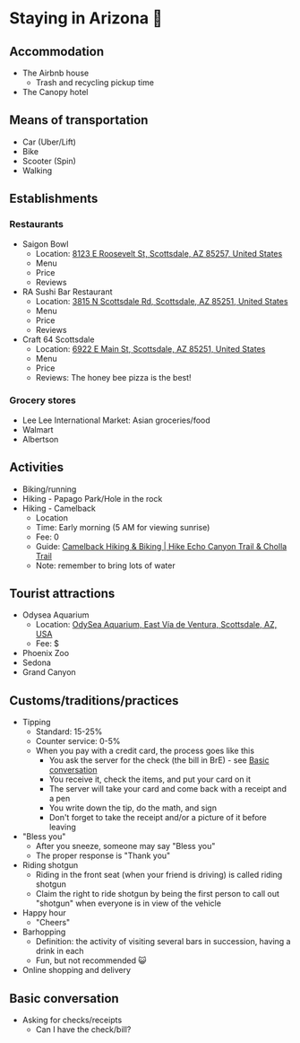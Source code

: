 # Staying in Arizona 🌵

## Accommodation
* The Airbnb house
  * Trash and recycling pickup time
* The Canopy hotel

## Means of transportation
* Car (Uber/Lift)
* Bike
* Scooter (Spin)
* Walking

## Establishments

### Restaurants
* Saigon Bowl
  * Location: [8123 E Roosevelt St, Scottsdale, AZ 85257, United States](https://goo.gl/maps/WFbGoJL4FCKXEXPGA)
  * Menu
  * Price
  * Reviews
* RA Sushi Bar Restaurant
  * Location: [3815 N Scottsdale Rd, Scottsdale, AZ 85251, United States](https://goo.gl/maps/yfnhbSLSyEg52vo6A)
  * Menu
  * Price
  * Reviews
* Craft 64 Scottsdale
  * Location: [6922 E Main St, Scottsdale, AZ 85251, United States](https://goo.gl/maps/gNyRt24Xii8XVxdW6)
  * Menu
  * Price
  * Reviews: The honey bee pizza is the best!

### Grocery stores
* Lee Lee International Market: Asian groceries/food
* Walmart
* Albertson

## Activities
* Biking/running
* Hiking - Papago Park/Hole in the rock
* Hiking - Camelback
  * Location
  * Time: Early morning (5 AM for viewing sunrise)
  * Fee: 0
  * Guide: [Camelback Hiking & Biking | Hike Echo Canyon Trail & Cholla Trail](https://www.visitphoenix.com/sonoran-desert/parks/camelback-mountain/)
  * Note: remember to bring lots of water

## Tourist attractions
* Odysea Aquarium
  * Location: [OdySea Aquarium, East Vía de Ventura, Scottsdale, AZ, USA](https://goo.gl/maps/GxfnHmrQ8tnCD47n6)
  * Fee: $
* Phoenix Zoo
* Sedona
* Grand Canyon

## Customs/traditions/practices
* Tipping
  * Standard: 15-25%
  * Counter service: 0-5%
  * When you pay with a credit card, the process goes like this
    * You ask the server for the check (the bill in BrE) - see [Basic conversation](#basic-conversation)
    * You receive it, check the items, and put your card on it
    * The server will take your card and come back with a receipt and a pen
    * You write down the tip, do the math, and sign
    * Don't forget to take the receipt and/or a picture of it before leaving
* "Bless you"
  * After you sneeze, someone may say "Bless you"
  * The proper response is "Thank you"
* Riding shotgun
  * Riding in the front seat (when your friend is driving) is called riding shotgun
  * Claim the right to ride shotgun by being the first person to call out "shotgun" when everyone is in view of the vehicle
* Happy hour
  * "Cheers"
* Barhopping
  * Definition: the activity of visiting several bars in succession, having a drink in each
  * Fun, but not recommended 😺
* Online shopping and delivery

## Basic conversation
* Asking for checks/receipts
  * Can I have the check/bill?
